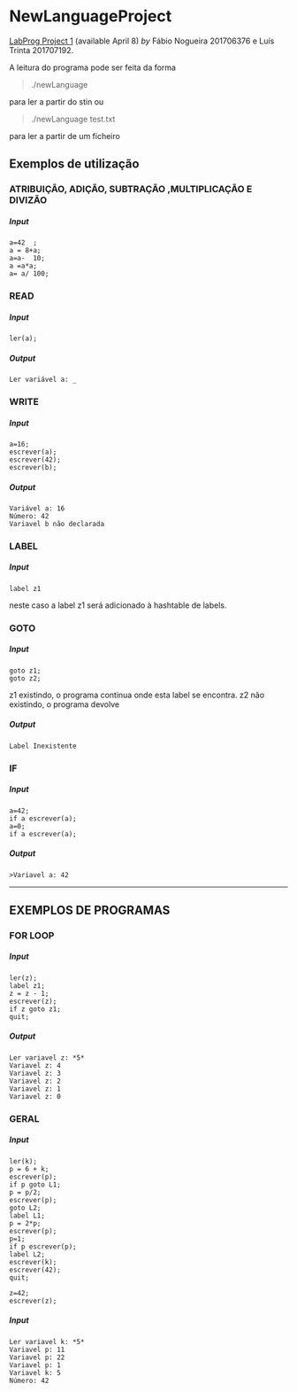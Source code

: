 # NewLanguageProject
[LabProg Project 1](https://github.com/fabio-noga/NewLanguageProject)
(available April 8)
*by* Fábio Nogueira 201706376 e Luís Trinta 201707192.

A leitura do programa pode ser feita da forma
>./newLanguage

para ler a partir do stin ou
>./newLanguage test.txt

para ler a partir de um ficheiro 

## Exemplos de utilização
### ATRIBUIÇÃO, ADIÇÃO, SUBTRAÇÃO ,MULTIPLICAÇÃO E DIVIZÃO
##### Input
```
a=42  ;
a = 8+a;
a=a-  10;
a =a*a;
a= a/ 100;
```
### READ
##### Input
```
ler(a);
```
##### Output
```
Ler variável a: _
```

### WRITE
##### Input
```
a=16;
escrever(a);
escrever(42);
escrever(b);
```
##### Output
```
Variável a: 16
Número: 42
Variavel b não declarada
```
### LABEL
##### Input
```
label z1
```
neste caso a label z1 será adicionado à hashtable de labels.

### GOTO
##### Input
```
goto z1;
goto z2;
```
z1 existindo, o programa continua onde esta label se encontra.
z2 não existindo, o programa devolve
##### Output
```
Label Inexistente
```
### IF
##### Input
```
a=42;
if a escrever(a);
a=0;
if a escrever(a);
```
##### Output
```
>Variavel a: 42
```
***

## EXEMPLOS DE PROGRAMAS
### FOR LOOP
##### Input
```
ler(z);
label z1;
z = z - 1;
escrever(z);
if z goto z1;
quit;
```
##### Output
```
Ler variavel z: *5*
Variavel z: 4
Variavel z: 3
Variavel z: 2
Variavel z: 1
Variavel z: 0
```
### GERAL
##### Input
```
ler(k);
p = 6 + k;
escrever(p);
if p goto L1;
p = p/2;
escrever(p);
goto L2;
label L1;
p = 2*p;
escrever(p);
p=1;
if p escrever(p);
label L2;
escrever(k);
escrever(42);
quit;

z=42;
escrever(z);
```
##### Input
```
Ler variavel k: *5*
Variavel p: 11
Variavel p: 22
Variavel p: 1
Variavel k: 5
Número: 42
